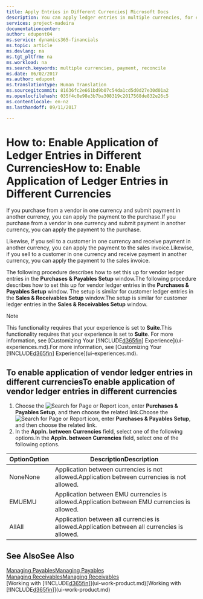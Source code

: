 ```yaml
---
title: Apply Entries in Different Currencies| Microsoft Docs
description: You can apply ledger entries in multiple currencies, for example, if you sell in one currency and receive payment in another.
services: project-madeira
documentationcenter: 
author: edupont04
ms.service: dynamics365-financials
ms.topic: article
ms.devlang: na
ms.tgt_pltfrm: na
ms.workload: na
ms.search.keywords: multiple currencies, payment, reconcile
ms.date: 06/02/2017
ms.author: edupont
ms.translationtype: Human Translation
ms.sourcegitcommit: 81636fc2e661bd9b07c54da1cd5d0d27e30d01a2
ms.openlocfilehash: 035f4c0e98e3b7ba308319c2017568de832e26c5
ms.contentlocale: en-nz
ms.lasthandoff: 09/11/2017

---
```

# <a name="how-to-enable-application-of-ledger-entries-in-different-currencies"></a><span data-ttu-id="6e3e3-103">How to: Enable Application of Ledger Entries in Different Currencies</span><span class="sxs-lookup"><span data-stu-id="6e3e3-103">How to: Enable Application of Ledger Entries in Different Currencies</span></span>
<span data-ttu-id="6e3e3-104">If you purchase from a vendor in one currency and submit payment in another currency, you can apply the payment to the purchase.</span><span class="sxs-lookup"><span data-stu-id="6e3e3-104">If you purchase from a vendor in one currency and submit payment in another currency, you can apply the payment to the purchase.</span></span>

<span data-ttu-id="6e3e3-105">Likewise, if you sell to a customer in one currency and receive payment in another currency, you can apply the payment to the sales invoice.</span><span class="sxs-lookup"><span data-stu-id="6e3e3-105">Likewise, if you sell to a customer in one currency and receive payment in another currency, you can apply the payment to the sales invoice.</span></span>

<span data-ttu-id="6e3e3-106">The following procedure describes how to set this up for vendor ledger entries in the **Purchases & Payables Setup** window.</span><span class="sxs-lookup"><span data-stu-id="6e3e3-106">The following procedure describes how to set this up for vendor ledger entries in the **Purchases & Payables Setup** window.</span></span> <span data-ttu-id="6e3e3-107">The setup is similar for customer ledger entries in the **Sales & Receivables Setup** window.</span><span class="sxs-lookup"><span data-stu-id="6e3e3-107">The setup is similar for customer ledger entries in the **Sales & Receivables Setup** window.</span></span>

> [!NOTE]  
>   <span data-ttu-id="6e3e3-108">This functionality requires that your experience is set to **Suite**.</span><span class="sxs-lookup"><span data-stu-id="6e3e3-108">This functionality requires that your experience is set to **Suite**.</span></span> <span data-ttu-id="6e3e3-109">For more information, see [Customizing Your [!INCLUDE[d365fin](includes/d365fin_md.md)] Experience](ui-experiences.md).</span><span class="sxs-lookup"><span data-stu-id="6e3e3-109">For more information, see [Customizing Your [!INCLUDE[d365fin](includes/d365fin_md.md)] Experience](ui-experiences.md).</span></span>

## <a name="to-enable-application-of-vendor-ledger-entries-in-different-currencies"></a><span data-ttu-id="6e3e3-110">To enable application of vendor ledger entries in different currencies</span><span class="sxs-lookup"><span data-stu-id="6e3e3-110">To enable application of vendor ledger entries in different currencies</span></span>
1. <span data-ttu-id="6e3e3-111">Choose the ![Search for Page or Report](media/ui-search/search_small.png "Search for Page or Report icon") icon, enter **Purchases & Payables Setup**, and then choose the related link.</span><span class="sxs-lookup"><span data-stu-id="6e3e3-111">Choose the ![Search for Page or Report](media/ui-search/search_small.png "Search for Page or Report icon") icon, enter **Purchases & Payables Setup**, and then choose the related link.</span></span>
2. <span data-ttu-id="6e3e3-112">In the **Appln. between Currencies** field, select one of the following options.</span><span class="sxs-lookup"><span data-stu-id="6e3e3-112">In the **Appln. between Currencies** field, select one of the following options.</span></span>

| <span data-ttu-id="6e3e3-113">Option</span><span class="sxs-lookup"><span data-stu-id="6e3e3-113">Option</span></span> | <span data-ttu-id="6e3e3-114">Description</span><span class="sxs-lookup"><span data-stu-id="6e3e3-114">Description</span></span> |
| --- | --- |
| <span data-ttu-id="6e3e3-115">None</span><span class="sxs-lookup"><span data-stu-id="6e3e3-115">None</span></span> |<span data-ttu-id="6e3e3-116">Application between currencies is not allowed.</span><span class="sxs-lookup"><span data-stu-id="6e3e3-116">Application between currencies is not allowed.</span></span> |
| <span data-ttu-id="6e3e3-117">EMU</span><span class="sxs-lookup"><span data-stu-id="6e3e3-117">EMU</span></span> |<span data-ttu-id="6e3e3-118">Application between EMU currencies is allowed.</span><span class="sxs-lookup"><span data-stu-id="6e3e3-118">Application between EMU currencies is allowed.</span></span> |
| <span data-ttu-id="6e3e3-119">All</span><span class="sxs-lookup"><span data-stu-id="6e3e3-119">All</span></span> |<span data-ttu-id="6e3e3-120">Application between all currencies is allowed.</span><span class="sxs-lookup"><span data-stu-id="6e3e3-120">Application between all currencies is allowed.</span></span> |

## <a name="see-also"></a><span data-ttu-id="6e3e3-121">See Also</span><span class="sxs-lookup"><span data-stu-id="6e3e3-121">See Also</span></span>
[<span data-ttu-id="6e3e3-122">Managing Payables</span><span class="sxs-lookup"><span data-stu-id="6e3e3-122">Managing Payables</span></span>](payables-manage-payables.md)  
[<span data-ttu-id="6e3e3-123">Managing Receivables</span><span class="sxs-lookup"><span data-stu-id="6e3e3-123">Managing Receivables</span></span>](receivables-manage-receivables.md)  
<span data-ttu-id="6e3e3-124">[Working with [!INCLUDE[d365fin](includes/d365fin_md.md)]](ui-work-product.md)</span><span class="sxs-lookup"><span data-stu-id="6e3e3-124">[Working with [!INCLUDE[d365fin](includes/d365fin_md.md)]](ui-work-product.md)</span></span>

